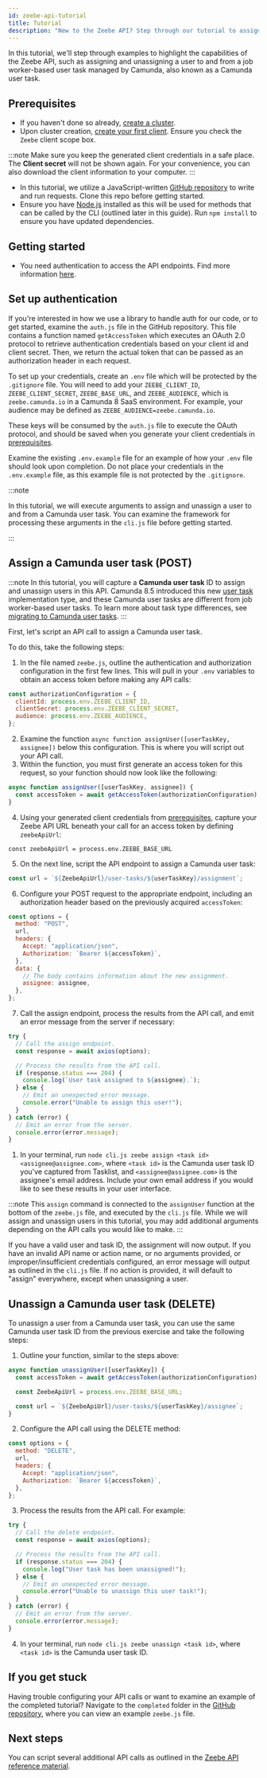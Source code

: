 ```yaml
---
id: zeebe-api-tutorial
title: Tutorial
description: "New to the Zeebe API? Step through our tutorial to assign and unassign a user to and from a Camunda user task."
---
```


In this tutorial, we'll step through examples to highlight the capabilities of the Zeebe API, such as assigning and unassigning a user to and from a job worker-based user task managed by Camunda, also known as a Camunda user task.

## Prerequisites

- If you haven't done so already, [create a cluster](/guides/create-cluster.md).
- Upon cluster creation, [create your first client](/guides/setup-client-connection-credentials.md). Ensure you check the `Zeebe` client scope box.

:::note
Make sure you keep the generated client credentials in a safe place. The **Client secret** will not be shown again. For your convenience, you can also download the client information to your computer.
:::

- In this tutorial, we utilize a JavaScript-written [GitHub repository](https://github.com/camunda/camunda-api-tutorials) to write and run requests. Clone this repo before getting started.
- Ensure you have [Node.js](https://nodejs.org/en/download) installed as this will be used for methods that can be called by the CLI (outlined later in this guide). Run `npm install` to ensure you have updated dependencies.

## Getting started

- You need authentication to access the API endpoints. Find more information [here](./zeebe-api-rest-authentication.md).

## Set up authentication

If you're interested in how we use a library to handle auth for our code, or to get started, examine the `auth.js` file in the GitHub repository. This file contains a function named `getAccessToken` which executes an OAuth 2.0 protocol to retrieve authentication credentials based on your client id and client secret. Then, we return the actual token that can be passed as an authorization header in each request.

To set up your credentials, create an `.env` file which will be protected by the `.gitignore` file. You will need to add your `ZEEBE_CLIENT_ID`, `ZEEBE_CLIENT_SECRET`, `ZEEBE_BASE_URL`, and `ZEEBE_AUDIENCE`, which is `zeebe.camunda.io` in a Camunda 8 SaaS environment. For example, your audience may be defined as `ZEEBE_AUDIENCE=zeebe.camunda.io`.

These keys will be consumed by the `auth.js` file to execute the OAuth protocol, and should be saved when you generate your client credentials in [prerequisites](#prerequisites).

Examine the existing `.env.example` file for an example of how your `.env` file should look upon completion. Do not place your credentials in the `.env.example` file, as this example file is not protected by the `.gitignore`.

:::note

In this tutorial, we will execute arguments to assign and unassign a user to and from a Camunda user task. You can examine the framework for processing these arguments in the `cli.js` file before getting started.

:::

## Assign a Camunda user task (POST)

:::note
In this tutorial, you will capture a **Camunda user task** ID to assign and unassign users in this API. Camunda 8.5 introduced this new [user task](/components/modeler/bpmn/user-tasks/user-tasks.md) implementation type, and these Camunda user tasks are different from job worker-based user tasks. To learn more about task type differences, see [migrating to Camunda user tasks](/apis-tools/migration-manuals/migrate-to-camunda-user-tasks.md#task-type-differences).
:::

First, let's script an API call to assign a Camunda user task.

To do this, take the following steps:

1. In the file named `zeebe.js`, outline the authentication and authorization configuration in the first few lines. This will pull in your `.env` variables to obtain an access token before making any API calls:

```javascript
const authorizationConfiguration = {
  clientId: process.env.ZEEBE_CLIENT_ID,
  clientSecret: process.env.ZEEBE_CLIENT_SECRET,
  audience: process.env.ZEEBE_AUDIENCE,
};
```

2. Examine the function `async function assignUser([userTaskKey, assignee])` below this configuration. This is where you will script out your API call.
3. Within the function, you must first generate an access token for this request, so your function should now look like the following:

```javascript
async function assignUser([userTaskKey, assignee]) {
  const accessToken = await getAccessToken(authorizationConfiguration);
}
```

4. Using your generated client credentials from [prerequisites](#prerequisites), capture your Zeebe API URL beneath your call for an access token by defining `zeebeApiUrl`:

`const zeebeApiUrl = process.env.ZEEBE_BASE_URL`

5. On the next line, script the API endpoint to assign a Camunda user task:

```javascript
const url = `${ZeebeApiUrl}/user-tasks/${userTaskKey}/assignment`;
```

6. Configure your POST request to the appropriate endpoint, including an authorization header based on the previously acquired `accessToken`:

```javascript
const options = {
  method: "POST",
  url,
  headers: {
    Accept: "application/json",
    Authorization: `Bearer ${accessToken}`,
  },
  data: {
    // The body contains information about the new assignment.
    assignee: assignee,
  },
};
```

7. Call the assign endpoint, process the results from the API call, and emit an error message from the server if necessary:

```javascript
try {
  // Call the assign endpoint.
  const response = await axios(options);

  // Process the results from the API call.
  if (response.status === 204) {
    console.log(`User task assigned to ${assignee}.`);
  } else {
    // Emit an unexpected error message.
    console.error("Unable to assign this user!");
  }
} catch (error) {
  // Emit an error from the server.
  console.error(error.message);
}
```

1. In your terminal, run `node cli.js zeebe assign <task id> <assignee@assignee.com>`, where `<task id>` is the Camunda user task ID you've captured from Tasklist, and `<assignee@assignee.com>` is the assignee's email address. Include your own email address if you would like to see these results in your user interface.

:::note
This `assign` command is connected to the `assignUser` function at the bottom of the `zeebe.js` file, and executed by the `cli.js` file. While we will assign and unassign users in this tutorial, you may add additional arguments depending on the API calls you would like to make.
:::

If you have a valid user and task ID, the assignment will now output. If you have an invalid API name or action name, or no arguments provided, or improper/insufficient credentials configured, an error message will output as outlined in the `cli.js` file. If no action is provided, it will default to "assign" everywhere, except when unassigning a user.

## Unassign a Camunda user task (DELETE)

To unassign a user from a Camunda user task, you can use the same Camunda user task ID from the previous exercise and take the following steps:

1. Outline your function, similar to the steps above:

```javascript
async function unassignUser([userTaskKey]) {
  const accessToken = await getAccessToken(authorizationConfiguration);

  const ZeebeApiUrl = process.env.ZEEBE_BASE_URL;

  const url = `${ZeebeApiUrl}/user-tasks/${userTaskKey}/assignee`;
}
```

2. Configure the API call using the DELETE method:

```javascript
const options = {
  method: "DELETE",
  url,
  headers: {
    Accept: "application/json",
    Authorization: `Bearer ${accessToken}`,
  },
};
```

3. Process the results from the API call. For example:

```javascript
try {
  // Call the delete endpoint.
  const response = await axios(options);

  // Process the results from the API call.
  if (response.status === 204) {
    console.log("User task has been unassigned!");
  } else {
    // Emit an unexpected error message.
    console.error("Unable to unassign this user task!");
  }
} catch (error) {
  // Emit an error from the server.
  console.error(error.message);
}
```

4. In your terminal, run `node cli.js zeebe unassign <task id>`, where `<task id>` is the Camunda user task ID.

## If you get stuck

Having trouble configuring your API calls or want to examine an example of the completed tutorial? Navigate to the `completed` folder in the [GitHub repository](https://github.com/camunda/camunda-api-tutorials/tree/main/completed), where you can view an example `zeebe.js` file.

## Next steps

You can script several additional API calls as outlined in the [Zeebe API reference material](./zeebe-api-rest-overview.md).
